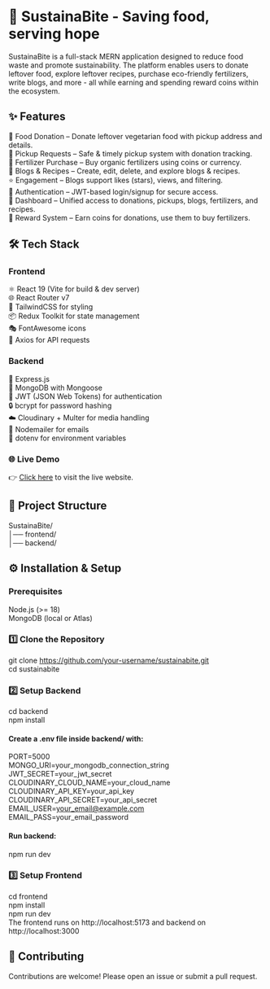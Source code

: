 <b><h1>🌱 SustainaBite - Saving food, serving hope</h1></b>
SustainaBite is a full-stack MERN application designed to reduce food waste and promote sustainability. The platform enables users to donate leftover food, explore leftover recipes, purchase eco-friendly fertilizers, write blogs, and more - all while earning and spending reward coins within the ecosystem.

<b><h2>✨ Features</h2></b>
🥘 Food Donation – Donate leftover vegetarian food with pickup address and details.</br>
🚚 Pickup Requests – Safe & timely pickup system with donation tracking.</br>
🌿 Fertilizer Purchase – Buy organic fertilizers using coins or currency.</br>
📝 Blogs & Recipes – Create, edit, delete, and explore blogs & recipes.</br>
⭐ Engagement – Blogs support likes (stars), views, and filtering.</br>
👤 Authentication – JWT-based login/signup for secure access.</br>
📍 Dashboard – Unified access to donations, pickups, blogs, fertilizers, and recipes.</br>
🎁 Reward System – Earn coins for donations, use them to buy fertilizers.

<b><h2>🛠 Tech Stack</h2></b>
<b><h3>Frontend</h3></b>
⚛️ React 19 (Vite for build & dev server)</br>
🌐 React Router v7</br>
🎨 TailwindCSS for styling</br>
📦 Redux Toolkit for state management</br>
🎭 FontAwesome icons</br>
📝 Axios for API requests

<b><h3>Backend</h3></b>
🚀 Express.js</br>
🍃 MongoDB with Mongoose</br>
🔑 JWT (JSON Web Tokens) for authentication</br>
🔒 bcrypt for password hashing</br>
☁️ Cloudinary + Multer for media handling</br>
📩 Nodemailer for emails</br>
🔧 dotenv for environment variables

<b><h3>🌐 Live Demo</h3></b>
👉 <a href="https://sustaina-bite.vercel.app/" target="_blank">Click here</a> to visit the live website.

<b><h2>📂 Project Structure</h2></b>
SustainaBite/</br>
│── frontend/  
│── backend/   

<b><h2>⚙️ Installation & Setup</h2></b>
<b><h3>Prerequisites</h3></b>
Node.js (>= 18)</br>
MongoDB (local or Atlas)

<b><h3>1️⃣ Clone the Repository</h3></b>
git clone https://github.com/your-username/sustainabite.git </br>
cd sustainabite

<b><h3>2️⃣ Setup Backend</h3></b>
cd backend</br>
npm install
<b><h4>Create a .env file inside backend/ with:</h4></b>
PORT=5000</br>
MONGO_URI=your_mongodb_connection_string</br>
JWT_SECRET=your_jwt_secret</br>
CLOUDINARY_CLOUD_NAME=your_cloud_name</br>
CLOUDINARY_API_KEY=your_api_key</br>
CLOUDINARY_API_SECRET=your_api_secret</br>
EMAIL_USER=your_email@example.com</br>
EMAIL_PASS=your_email_password
<b><h4>Run backend:</h4></b>
npm run dev

<b><h3>3️⃣ Setup Frontend</h3></b>
cd frontend</br>
npm install</br>
npm run dev</br>
The frontend runs on http://localhost:5173 and backend on http://localhost:3000

<b><h2>🤝 Contributing</h2></b>
Contributions are welcome! Please open an issue or submit a pull request.
